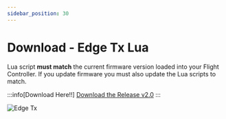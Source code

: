 ```yaml
---
sidebar_position: 30
---
```


# Download - Edge Tx Lua

Lua script **must match** the current firmware version loaded into your Flight Controller. If you update firmware you must also update the Lua scripts to match.

:::info[Download Here!!]
[Download the Release v2.0](https://github.com/rotorflight/rotorflight-configurator/releases/tag/release/2.0.0)
:::

![Edge Tx](../img/edgetx-logo.png)
